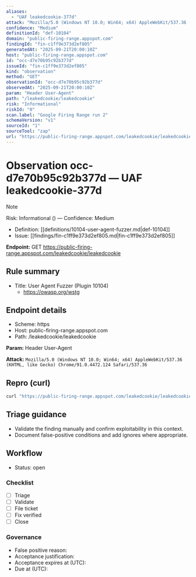 ```yaml
---
aliases:
  - "UAF leakedcookie-377d"
attack: "Mozilla/5.0 (Windows NT 10.0; Win64; x64) AppleWebKit/537.36 (KHTML, like Gecko) Chrome/91.0.4472.124 Safari/537.36"
confidence: "Medium"
definitionId: "def-10104"
domain: "public-firing-range.appspot.com"
findingId: "fin-c1ff9e373d2ef805"
generatedAt: "2025-09-21T20:00:10Z"
host: "public-firing-range.appspot.com"
id: "occ-d7e70b95c92b377d"
issueId: "fin-c1ff9e373d2ef805"
kind: "observation"
method: "GET"
observationId: "occ-d7e70b95c92b377d"
observedAt: "2025-09-21T20:00:10Z"
param: "Header User-Agent"
path: "/leakedcookie/leakedcookie"
risk: "Informational"
riskId: "0"
scan.label: "Google Firing Range run 2"
schemaVersion: "v1"
sourceId: "1"
sourceTool: "zap"
url: "https://public-firing-range.appspot.com/leakedcookie/leakedcookie"
---
```


# Observation occ-d7e70b95c92b377d — UAF leakedcookie-377d

> [!Note]
> Risk: Informational () — Confidence: Medium

- Definition: [[definitions/10104-user-agent-fuzzer.md|def-10104]]
- Issue: [[findings/fin-c1ff9e373d2ef805.md|fin-c1ff9e373d2ef805]]

**Endpoint:** GET https://public-firing-range.appspot.com/leakedcookie/leakedcookie

## Rule summary

- Title: User Agent Fuzzer (Plugin 10104)
  - https://owasp.org/wstg

## Endpoint details

- Scheme: https
- Host: public-firing-range.appspot.com
- Path: /leakedcookie/leakedcookie

**Param:** Header User-Agent

**Attack:** `Mozilla/5.0 (Windows NT 10.0; Win64; x64) AppleWebKit/537.36 (KHTML, like Gecko) Chrome/91.0.4472.124 Safari/537.36`

## Repro (curl)

```bash
curl "https://public-firing-range.appspot.com/leakedcookie/leakedcookie"
```

## Triage guidance

- Validate the finding manually and confirm exploitability in this context.
- Document false-positive conditions and add ignores where appropriate.

## Workflow

- Status: open

### Checklist

- [ ] Triage
- [ ] Validate
- [ ] File ticket
- [ ] Fix verified
- [ ] Close

### Governance

- False positive reason: 
- Acceptance justification: 
- Acceptance expires at (UTC): 
- Due at (UTC): 
